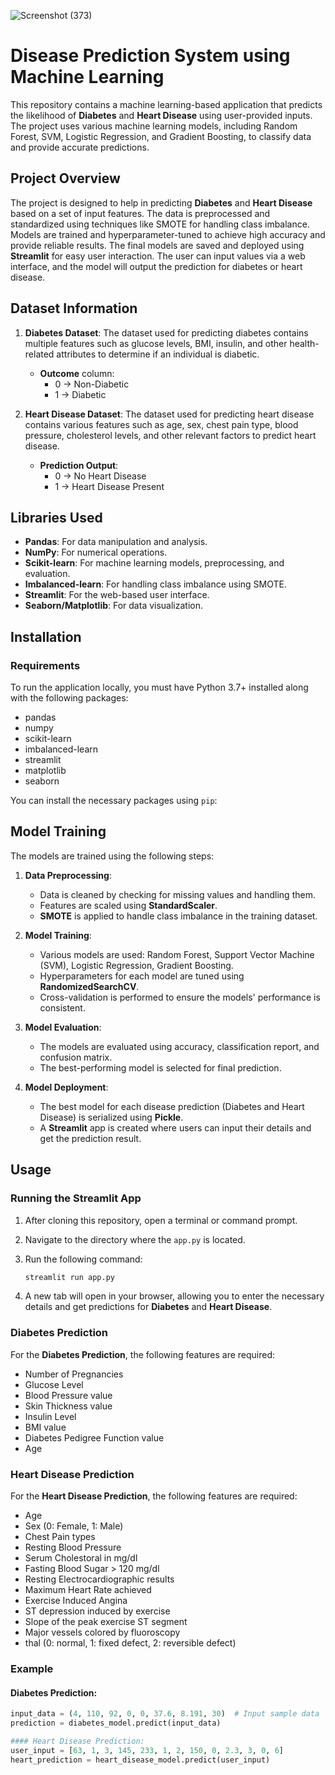 ![Screenshot (373)](https://github.com/user-attachments/assets/bca26831-ca31-45fa-94ae-501b8191aadb)

# Disease Prediction System using Machine Learning

This repository contains a machine learning-based application that predicts the likelihood of **Diabetes** and **Heart Disease** using user-provided inputs. The project uses various machine learning models, including Random Forest, SVM, Logistic Regression, and Gradient Boosting, to classify data and provide accurate predictions.

## Project Overview

The project is designed to help in predicting **Diabetes** and **Heart Disease** based on a set of input features. The data is preprocessed and standardized using techniques like SMOTE for handling class imbalance. Models are trained and hyperparameter-tuned to achieve high accuracy and provide reliable results. The final models are saved and deployed using **Streamlit** for easy user interaction. The user can input values via a web interface, and the model will output the prediction for diabetes or heart disease.

## Dataset Information

1. **Diabetes Dataset**: The dataset used for predicting diabetes contains multiple features such as glucose levels, BMI, insulin, and other health-related attributes to determine if an individual is diabetic.
    - **Outcome** column:
        - 0 → Non-Diabetic
        - 1 → Diabetic

2. **Heart Disease Dataset**: The dataset used for predicting heart disease contains various features such as age, sex, chest pain type, blood pressure, cholesterol levels, and other relevant factors to predict heart disease.
    - **Prediction Output**:
        - 0 → No Heart Disease
        - 1 → Heart Disease Present

## Libraries Used

- **Pandas**: For data manipulation and analysis.
- **NumPy**: For numerical operations.
- **Scikit-learn**: For machine learning models, preprocessing, and evaluation.
- **Imbalanced-learn**: For handling class imbalance using SMOTE.
- **Streamlit**: For the web-based user interface.
- **Seaborn/Matplotlib**: For data visualization.

## Installation

### Requirements

To run the application locally, you must have Python 3.7+ installed along with the following packages:
- pandas
- numpy
- scikit-learn
- imbalanced-learn
- streamlit
- matplotlib
- seaborn

You can install the necessary packages using `pip`:



## Model Training

The models are trained using the following steps:

1. **Data Preprocessing**:
    - Data is cleaned by checking for missing values and handling them.
    - Features are scaled using **StandardScaler**.
    - **SMOTE** is applied to handle class imbalance in the training dataset.

2. **Model Training**:
    - Various models are used: Random Forest, Support Vector Machine (SVM), Logistic Regression, Gradient Boosting.
    - Hyperparameters for each model are tuned using **RandomizedSearchCV**.
    - Cross-validation is performed to ensure the models' performance is consistent.

3. **Model Evaluation**:
    - The models are evaluated using accuracy, classification report, and confusion matrix.
    - The best-performing model is selected for final prediction.

4. **Model Deployment**:
    - The best model for each disease prediction (Diabetes and Heart Disease) is serialized using **Pickle**.
    - A **Streamlit** app is created where users can input their details and get the prediction result.

## Usage

### Running the Streamlit App

1. After cloning this repository, open a terminal or command prompt.
2. Navigate to the directory where the `app.py` is located.
3. Run the following command:

    ```bash
    streamlit run app.py
    ```

4. A new tab will open in your browser, allowing you to enter the necessary details and get predictions for **Diabetes** and **Heart Disease**.

### Diabetes Prediction

For the **Diabetes Prediction**, the following features are required:

- Number of Pregnancies
- Glucose Level
- Blood Pressure value
- Skin Thickness value
- Insulin Level
- BMI value
- Diabetes Pedigree Function value
- Age

### Heart Disease Prediction

For the **Heart Disease Prediction**, the following features are required:

- Age
- Sex (0: Female, 1: Male)
- Chest Pain types
- Resting Blood Pressure
- Serum Cholestoral in mg/dl
- Fasting Blood Sugar > 120 mg/dl
- Resting Electrocardiographic results
- Maximum Heart Rate achieved
- Exercise Induced Angina
- ST depression induced by exercise
- Slope of the peak exercise ST segment
- Major vessels colored by fluoroscopy
- thal (0: normal, 1: fixed defect, 2: reversible defect)

### Example

#### Diabetes Prediction:

```python
input_data = (4, 110, 92, 0, 0, 37.6, 8.191, 30)  # Input sample data
prediction = diabetes_model.predict(input_data)

#### Heart Disease Prediction:
user_input = [63, 1, 3, 145, 233, 1, 2, 150, 0, 2.3, 3, 0, 6]
heart_prediction = heart_disease_model.predict(user_input)

